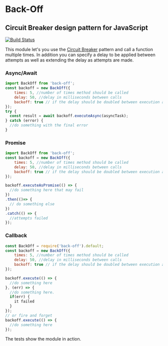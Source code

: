 # Back-Off

## Circuit Breaker design pattern for JavaScript

[![Build Status](https://travis-ci.org/Kevnz/back-off.svg?branch=master)](https://travis-ci.org/Kevnz/back-off)

This module let's you use the [Circuit Breaker](https://www.martinfowler.com/bliki/CircuitBreaker.html) pattern and call a function multiple times. In addition you can specify a delay to be applied between attempts as well as extending the delay as attempts are made.

### Async/Await

```js
import BackOff from 'back-off';
const backoff = new BackOff({
    times: 5, //number of times method should be called
    delay: 50, //delay in milliseconds between calls
    backoff: true // if the delay should be doubled between execution attempts
});
try {
  const result = await backoff.executeAsync(asyncTask);
} catch (error) {
  //do something with the final error
}

```

### Promise

```js
import BackOff from 'back-off';
const backoff = new BackOff({
    times: 5, //number of times method should be called
    delay: 50, //delay in milliseconds between calls
    backoff: true // if the delay should be doubled between execution attempts
});

backoff.executeAsPromise(() => {
  //do something here that may fail
})
.then(()=> {
  // do something else
})
.catch(() => {
  //attempts failed
});

```

### Callback

```js
const BackOff = require('back-off').default;
const backoff = new BackOff({
    times: 5, //number of times method should be called
    delay: 50, //delay in milliseconds between calls
    backoff: true // if the delay should be doubled between execution attempts
});

backoff.execute(() => {
  //do something here
}, (err) => {
  //do something here.
  if(err) {
    it failed
  }
});
// or fire and forget
backoff.execute(() => {
  //do something here
});
```

The tests show the module in action.
